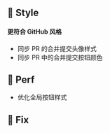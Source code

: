 ## 🌈 Style

#### 更符合 GitHub 风格

- 同步 PR 的合并提交头像样式
- 同步 PR 中的合并提交按钮颜色

## 🎈 Perf

- 优化全局按钮样式

## 🐞 Fix

